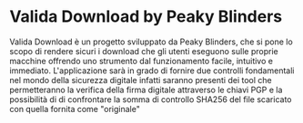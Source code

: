 # Valida Download by Peaky Blinders

Valida Download è un progetto sviluppato da Peaky Blinders, che si pone lo scopo di rendere sicuri i download che gli utenti eseguono sulle proprie macchine offrendo uno strumento dal funzionamento facile, intuitivo e immediato. L'applicazione sarà in grado di fornire due controlli fondamentali nel mondo della sicurezza digitale infatti saranno presenti dei tool che permetteranno la verifica della firma digitale attraverso le chiavi PGP e la possibilità di di confrontare la somma di controllo SHA256 del file scaricato con quella fornita come "originale" 
